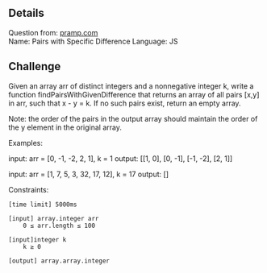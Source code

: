 ## Details
Question from: [pramp.com](https://www.pramp.com/challenge/XdMZJgZoAnFXqwjJwnpZ)  
Name: Pairs with Specific Difference
Language: JS

## Challenge
Given an array arr of distinct integers and a nonnegative integer k, write a function findPairsWithGivenDifference that returns an array of all pairs [x,y] in arr, such that x - y = k. If no such pairs exist, return an empty array.

Note: the order of the pairs in the output array should maintain the order of the y element in the original array.

Examples:

input:  arr = [0, -1, -2, 2, 1], k = 1
output: [[1, 0], [0, -1], [-1, -2], [2, 1]]

input:  arr = [1, 7, 5, 3, 32, 17, 12], k = 17
output: []

Constraints:

    [time limit] 5000ms

    [input] array.integer arr
        0 ≤ arr.length ≤ 100

    [input]integer k
        k ≥ 0

    [output] array.array.integer

